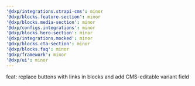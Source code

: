```yaml
---
'@dxp/integrations.strapi-cms': minor
'@dxp/blocks.feature-section': minor
'@dxp/blocks.media-section': minor
'@dxp/configs.integrations': minor
'@dxp/blocks.hero-section': minor
'@dxp/integrations.mocked': minor
'@dxp/blocks.cta-section': minor
'@dxp/blocks.faq': minor
'@dxp/framework': minor
'@dxp/ui': minor
---
```


feat: replace buttons with links in blocks and add CMS-editable variant field

